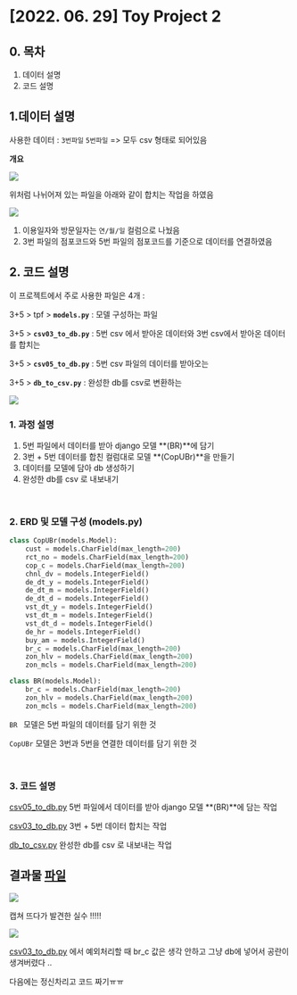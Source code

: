 # [2022. 06. 29] Toy Project 2

## 0. 목차

1. 데이터 설명
2. 코드 설명

## 1.데이터 설명

사용한 데이터 : `3번파일`  `5번파일`  => 모두 csv 형태로 되어있음

**개요**

![](Back-End-Study/DA-study/data-preprocessing/220629/img/02.png)

위처럼 나뉘어져 있는 파일을 아래와 같이 합치는 작업을 하였음

![](Back-End-Study/DA-study/data-preprocessing/220629/img/01.png)

1. 이용일자와 방문일자는 `연/월/일` 컬럼으로 나눴음
2. 3번 파일의 점포코드와 5번 파일의 점포코드를 기준으로 데이터를 연결하였음

## 2. 코드 설명

이 프로젝트에서 주로 사용한 파일은 4개 : 

3+5 > tpf > **`models.py`** : 모델 구성하는 파일

3+5 > **`csv03_to_db.py`** : 5번 csv 에서 받아온 데이터와 3번 csv에서 받아온 데이터를 합치는 

3+5 > **`csv05_to_db.py`** : 5번 csv 파일의 데이터를 받아오는

3+5 > **`db_to_csv.py`** : 완성한 db를 csv로 변환하는 

![](Back-End-Study/DA-study/data-preprocessing/220629/img/03.png)

### 1. 과정 설명

1. 5번 파일에서 데이터를 받아 django 모델 **(BR)**에 담기
2. 3번 + 5번 데이터를 합친 컬럼대로 모델 **(CopUBr)**을 만들기
3. 데이터를 모델에 담아 db 생성하기
4. 완성한 db를 csv 로 내보내기

<br>

### 2. ERD 및 모델 구성 (models.py) 

```python
class CopUBr(models.Model):
    cust = models.CharField(max_length=200)
    rct_no = models.CharField(max_length=200)
    cop_c = models.CharField(max_length=200)
    chnl_dv = models.IntegerField()
    de_dt_y = models.IntegerField()
    de_dt_m = models.IntegerField()
    de_dt_d = models.IntegerField()
    vst_dt_y = models.IntegerField()
    vst_dt_m = models.IntegerField()
    vst_dt_d = models.IntegerField()
    de_hr = models.IntegerField()
    buy_am = models.IntegerField()
    br_c = models.CharField(max_length=200)
    zon_hlv = models.CharField(max_length=200)
    zon_mcls = models.CharField(max_length=200)

class BR(models.Model):
    br_c = models.CharField(max_length=200)
    zon_hlv = models.CharField(max_length=200)
    zon_mcls = models.CharField(max_length=200)
```



`BR ` 모델은 5번 파일의 데이터를 담기 위한 것

`CopUBr` 모델은 3번과 5번을 연결한 데이터를 담기 위한 것

<br>

### 3. 코드 설명

[csv05_to_db.py](csv05_to_db.py )  5번 파일에서 데이터를 받아 django 모델 **(BR)**에 담는 작업

[csv03_to_db.py](csv03_to_db.py  )  3번 + 5번 데이터 합치는 작업

[db_to_csv.py](db_to_csv.py ) 완성한 db를 csv 로 내보내는 작업

## 결과물 [파일](db_to_csv_v2.csv)

![](Back-End-Study/DA-study/data-preprocessing/220629/img/04.png)

캡쳐 뜨다가 발견한 실수 !!!!!

![](Back-End-Study/DA-study/data-preprocessing/220629/img/05.png)

[csv03_to_db.py](csv03_to_db.py  )  에서 예외처리할 때 br_c 값은 생각 안하고 그냥 db에 넣어서 공란이 생겨버렸다 ..

다음에는 정신차리고 코드 짜기ㅠㅠ



